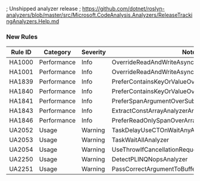 ﻿; Unshipped analyzer release
; https://github.com/dotnet/roslyn-analyzers/blob/master/src/Microsoft.CodeAnalysis.Analyzers/ReleaseTrackingAnalyzers.Help.md

### New Rules
Rule ID | Category | Severity | Notes
--------|----------|----------|-------
HA1000 | Performance | Info | OverrideReadAndWriteAsyncOnApmStreamAnalyzer
HA1001 | Performance | Info | OverrideReadAndWriteAsyncOnApmStreamAnalyzer
HA1839 | Performance | Info | PreferContainsKeyOrValueOverPropertyAccessAnalyzer
HA1840 | Performance | Info | PreferContainsKeyOrValueOverPropertyAccessAnalyzer
HA1841 | Performance | Info | PreferSpanArgumentOverSubstringAnalyzer
HA1843 | Performance | Info | ExtractConstArrayAnalyzerAnalyzer
HA1846 | Performance | Info | PreferReadOnlySpanOverArrayOnPrivateFieldsAnalyzer
UA2052 | Usage | Warning | TaskDelayUseCTOnWaitAnyAnalyzer
UA2053 | Usage | Warning | TaskWaitAllAnalyzer
UA2054 | Usage | Warning | UseThrowIfCancellationRequestedAnalyzer
UA2250 | Usage | Warning | DetectPLINQNopsAnalyzer
UA2251 | Usage | Warning | PassCorrectArgumentToBufferClockCopyAnalyzer